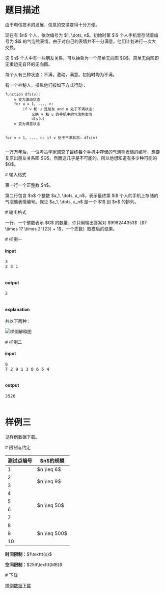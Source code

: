 # 题目描述

<p>由于电信技术的发展，信息的交换变得十分方便。</p>
<p>现在有 $n$ 个人，依次编号为 $1, \dots, n$。初始时第 $i$ 个人手机里存储着编号为 $i$ 的气泡熊表情。由于对自己的表情并不十分满意，他们计划进行一次大交换。</p>
<p>这 $n$ 个人中有一些朋友关系，可以抽象为一个简单无向图 $G$。简单无向图即无重边无自环的无向图。</p>
<p>每个人有三种状态：不满，激动，满意。初始时均为不满。</p>
<p>有一个神秘人，操纵他们按如下方式行动：</p>
<pre><code class="sh_php">function dfs(v):
    v 变为激动状态
    for u = 1, ..., n:
        if v 和 u 是朋友 and u 处于不满状态:
            交换 v 和 u 的手机中的气泡熊表情
            dfs(u)
    v 变为满意状态

for v = 1, ..., n:
    if v 处于不满状态:
        dfs(v)</code></pre>
<p>一万万年后，一位考古学家调查了最终每个手机中存储的气泡熊表情的编号，想要复原出朋友关系图 $G$。然而这几乎是不可能的，所以他想知道有多少种可能的 $G$。</p>
# 输入格式


<p>第一行一个正整数 $n$。</p>
<p>第二行包含 $n$ 个整数 $a_1, \dots, a_n$，表示最终第 $i$ 个人的手机上存储的气泡熊表情编号。保证 $a_1, \dots, a_n$ 是一个 $1$ 到 $n$ 的排列。</p>
# 输出格式


<p>一行，一个整数表示 $G$ 的数量，你只用输出答案对 $998244353$（$7 \times 17 \times 2^{23} + 1$，一个质数）取模后的结果。</p>
# 样例一


<h4>input</h4>
<pre>3
2 3 1

</pre>

<h4>output</h4>
<pre>2

</pre>

<h4>explanation</h4>
<p>共以下两种：</p>
<p><img class="img-responsive center-block" src="source/uoj/114/img/aHR0cDovL2ltZy51b2ouYWMvcHJvYmxlbS8xMTQvc2FtcGxlLnBuZw==.png" alt="样例解释图"/></p>
# 样例二


<h4>input</h4>
<pre>9
7 2 9 1 3 8 6 5 4

</pre>

<h4>output</h4>
<pre>3528

</pre>

# 样例三


<p>见样例数据下载。</p>
# 限制与约定


<div class="table-responsive">
<table class="table table-bordered table-text-center table-vertical-middle"><thead><tr><th>测试点编号</th>
<th>$n$的规模</th>
</tr></thead><tbody><tr><td>1</td><td>$n \leq 6$</td></tr><tr><td>2</td><td rowspan="2">$n \leq 9$</td></tr><tr><td>3</td></tr><tr><td>4</td><td rowspan="4">$n \leq 50$</td></tr><tr><td>5</td></tr><tr><td>6</td></tr><tr><td>7</td></tr><tr><td>8</td><td rowspan="3">$n \leq 500$</td></tr><tr><td>9</td></tr><tr><td>10</td></tr></tbody></table></div>

<p><strong>时间限制：</strong>$1\texttt{s}$</p>
<p><strong>空间限制：</strong>$256\texttt{MB}$</p>
# 下载


<p><a href="/download.php?type=problem&amp;id=114">样例数据下载</a></p>
